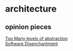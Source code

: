 # architecture

## opinion pieces
[Too Many levels of abstraction](https://unixsheikh.com/articles/we-have-used-too-many-levels-of-abstractions-and-now-the-future-looks-bleak.html)  
[Software Disenchantment](https://tonsky.me/blog/disenchantment/)  
